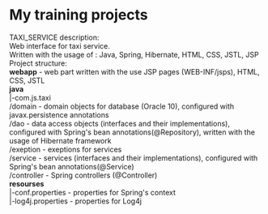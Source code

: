 # My training projects
TAXI_SERVICE description:<br>
Web interface for taxi service.<br>
Written with the usage of : Java, Spring, Hibernate, HTML, CSS, JSTL, JSP<br>
Project structure:<br>
<b>webapp</b> - web part written with the use JSP pages (WEB-INF/jsps), HTML, CSS, JSTL<br>
<b>java</b><br>
|-com.js.taxi<br>
/domain - domain objects for database (Oracle 10), configured with javax.persistence annotations<br>
/dao - data access objects (interfaces and their implementations), configured with Spring's bean annotations(@Repository), written with the usage of Hibernate framework<br>
/exeption - exeptions for services<br>
/service - services (interfaces and their implementations), configured with Spring's bean annotations(@Service)<br>
/controller - Spring controllers (@Controller)<br>
<b>resourses</b><br>
|-conf.properties - properties for Spring's context<br>
|-log4j.properties - properties for Log4j<br>
